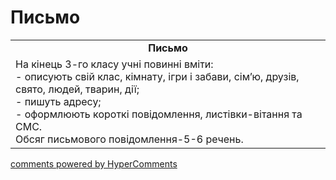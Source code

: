 <div id="hypercomments_widget" class="js-hypercomments-widget invisible"></div>

# Письмо

<table>
  <tr>
    <td align="center"><b>Письмо</b></td>
  </tr>
<td style="vertical-align:top !important;">
На кінець 3-го класу учні повинні вміти:<br>
- описують свій клас, кімнату, ігри і  забави, сім’ю, друзів, свято, людей, тварин, дії;<br>
- пишуть адресу;<br>
- оформлюють короткі повідомлення, листівки-вітання та СМС.<br>
Обсяг  письмового повідомлення-5-6 речень.<br>
</td>
</table>

<div class="js-hypercomments-container">
    <a href="http://hypercomments.com" class="hc-link" title="comments widget">comments powered by HyperComments</a>
</div>
